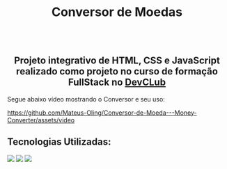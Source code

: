 <h1 align="center">Conversor de Moedas</h1>
<br>
<br>
<h2 align="center">Projeto integrativo de HTML, CSS e JavaScript realizado como projeto no curso de formação FullStack no <a href="https://rodolfomori.com.br/devclub/">DevCLub</a> </h2>

<p>Segue abaixo vídeo mostrando o Conversor e seu uso:</p>
<src="/assets/video.mp4" >



https://github.com/Mateus-Oling/Conversor-de-Moeda---Money-Converter/assets/video


<h2>Tecnologias Utilizadas:</h2>
<img src="https://img.shields.io/badge/HTML5-E34F26?style=for-the-badge&logo=html5&logoColor=white">
<img src="https://img.shields.io/badge/CSS3-1572B6?style=for-the-badge&logo=css3&logoColor=white">
<img src="https://img.shields.io/badge/JavaScript-F7DF1E?style=for-the-badge&logo=javascript&logoColor=black">
